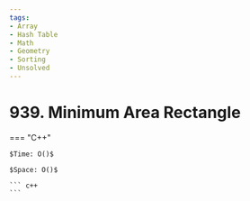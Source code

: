 ```yaml
---
tags:
- Array
- Hash Table
- Math
- Geometry
- Sorting
- Unsolved
---
```



# 939. Minimum Area Rectangle

=== "C++"

    $Time: O()$

    $Space: O()$

    ``` c++
    ```
